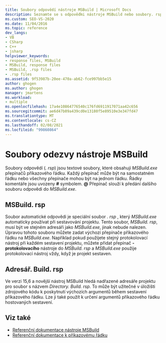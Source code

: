 ```yaml
---
title: Soubory odpovědí nástroje MSBuild | Microsoft Docs
description: Seznamte se s odpověďmi nástroje MSBuild nebo soubory. rsp, textovými soubory, které obsahují MSBuild.exe přepínačů příkazového řádku.
ms.custom: SEO-VS-2020
ms.date: 11/04/2016
ms.topic: reference
dev_langs:
- VB
- CSharp
- C++
- jsharp
helpviewer_keywords:
- response files, MSBuild
- MSBuild, response files
- MSBuild, .rsp files
- .rsp files
ms.assetid: 9f53987b-20ee-470a-ab62-fce997bb5e15
author: ghogen
ms.author: ghogen
manager: jmartens
ms.workload:
- multiple
ms.openlocfilehash: 17a4e10864776540c176fd6911917071aa42c656
ms.sourcegitcommit: ae6d47b09a439cd0e13180f5e89510e3e347fd47
ms.translationtype: MT
ms.contentlocale: cs-CZ
ms.lasthandoff: 02/08/2021
ms.locfileid: "99860864"
---
```

# <a name="msbuild-response-files"></a>Soubory odezvy nástroje MSBuild

Soubory odpovědí (*. rsp*) jsou textové soubory, které obsahují *MSBuild.exe* přepínačů příkazového řádku. Každý přepínač může být na samostatném řádku nebo všechny přepínače mohou být na jednom řádku. Řádky komentáře jsou uvozeny **#** symbolem. **@** Přepínač slouží k předání dalšího souboru odpovědi do *MSBuild.exe*.

## <a name="msbuildrsp"></a>MSBuild. rsp

Soubor automatické odpovědi je speciální soubor *. rsp* , který *MSBuild.exe* automaticky používat při sestavování projektu. Tento soubor, *MSBuild. rsp*, musí být ve stejném adresáři jako *MSBuild.exe*, jinak nebude nalezen. Úpravou tohoto souboru můžete zadat výchozí přepínače příkazového řádku na *MSBuild.exe*. Například pokud použijete stejný protokolovací nástroj při každém sestavení projektu, můžete přidat přepínač **-protokolovacího** nástroje do *MSBuild. rsp* a *MSBuild.exe* použije protokolovací nástroj vždy, když je projekt sestaven.

## <a name="directorybuildrsp"></a>Adresář. Build. rsp

Ve verzi 15,6 a novější nástroj MSBuild hledá nadřazené adresáře projektu pro soubor s názvem *Directory. Build. rsp*.  To může být užitečné v úložišti zdrojového kódu k poskytnutí výchozích argumentů během sestavení příkazového řádku.  Lze ji také použít k určení argumentů příkazového řádku hostovaných sestavení.

## <a name="see-also"></a>Viz také

- [Referenční dokumentace nástroje MSBuild](../msbuild/msbuild-reference.md)
- [Referenční dokumentace k příkazovému řádku](../msbuild/msbuild-command-line-reference.md)
